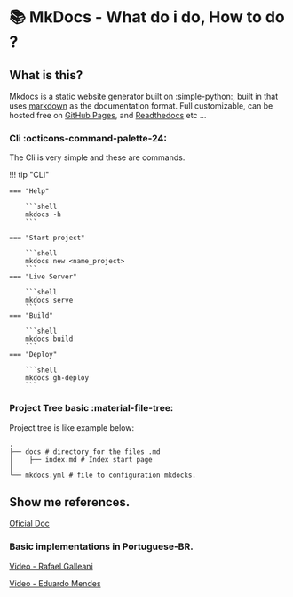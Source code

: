 # 📚 MkDocs - What do i do, How to do ?


## What is this?

Mkdocs is a static website generator built on :simple-python:, built in that uses [markdown](markdown.md) as the documentation format.
Full customizable, can be hosted free on [GitHub Pages](https://www.mkdocs.org/user-guide/deploying-your-docs/), and [Readthedocs](https://readthedocs.org/) etc ...



### Cli :octicons-command-palette-24:

The Cli is very simple  and these are commands.

!!! tip "CLI"


    === "Help"

        ```shell
        mkdocs -h
        ```

    === "Start project"

        ```shell
        mkdocs new <name_project>
        ```
    === "Live Server"
        
        ```shell
        mkdocs serve
        ```
    === "Build"

        ```shell
        mkdocs build
        ```
    === "Deploy"

        ```shell
        mkdocs gh-deploy
        ```
### Project Tree basic :material-file-tree:

Project tree is like example below:

```shell
.
├── docs # directory for the files .md
│    ├── index.md # Index start page
│   
└── mkdocs.yml # file to configuration mkdocks.
```
## Show me references.

[Oficial Doc](https://www.mkdocs.org/)

### Basic implementations in Portuguese-BR.

[Video - Rafael Galleani](https://www.youtube.com/watch?v=k7rkjVfuB2M)

[Video - Eduardo Mendes](https://www.youtube.com/live/GW6nAJ1NHUQ?feature=share)




